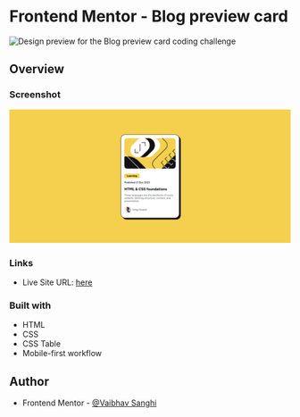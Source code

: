 # Frontend Mentor - Blog preview card

![Design preview for the Blog preview card coding challenge](./design/desktop-preview.jpg)

## Overview

### Screenshot

![](./images/screenshot.png)

### Links

- Live Site URL: [here](https://vaibhav-sanghi.github.io/profile-frontendmentor/)

### Built with

- HTML
- CSS
- CSS Table
- Mobile-first workflow

## Author

- Frontend Mentor - [@Vaibhav Sanghi](https://github.com/Vaibhav-Sanghi)
